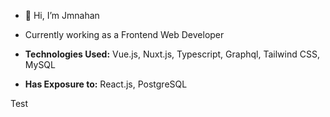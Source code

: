 
- 👋 Hi, I’m Jmnahan

- Currently working as a Frontend Web Developer
-  **Technologies Used:** Vue.js, Nuxt.js, Typescript, Graphql, Tailwind CSS, MySQL
-  **Has Exposure to:** React.js, PostgreSQL


Test
